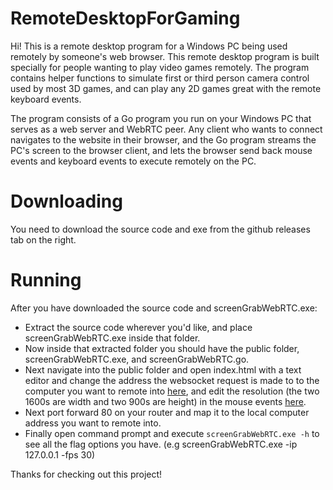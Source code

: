 # RemoteDesktopForGaming
Hi! This is a remote desktop program for a Windows PC being used remotely by someone's web browser. 
This remote desktop program is built specially for people wanting to play video games remotely.
The program contains helper functions to simulate first or third person camera control used by most 3D games, and can play any 2D games
great with the remote keyboard events.

The program consists of a Go program you run on your Windows PC that serves as a web server and WebRTC peer.
Any client who wants to connect navigates to the website in their browser, and the Go program streams the PC's
screen to the browser client, and lets the browser send back mouse events and keyboard events to execute remotely on the PC.

# Downloading
You need to download the source code and exe from the github releases tab on the right.

# Running
After you have downloaded the source code and screenGrabWebRTC.exe:

 - Extract the source code wherever you'd like, and place screenGrabWebRTC.exe inside that folder.
 - Now inside that extracted folder you should have the public folder, screenGrabWebRTC.exe, and screenGrabWebRTC.go.
 - Next navigate into the public folder and open index.html with a text editor and change the address the websocket request is made to to the computer you want to remote into [here](https://github.com/wawesomeNOGUI/RemoteDesktopForGaming/blob/948e7983cd68dee31316d20a1ad2485d74ddf1ef/public/index.html#L126), and edit the resolution (the two 1600s are width and two 900s are height) in the mouse events [here](https://github.com/wawesomeNOGUI/RemoteDesktopForGaming/blob/948e7983cd68dee31316d20a1ad2485d74ddf1ef/public/index.html#L236).
 - Next port forward 80 on your router and map it to the local computer address you want to remote into.
 - Finally open command prompt and execute `screenGrabWebRTC.exe -h` to see all the flag options you have. (e.g screenGrabWebRTC.exe -ip 127.0.0.1 -fps 30)
 
 Thanks for checking out this project!
